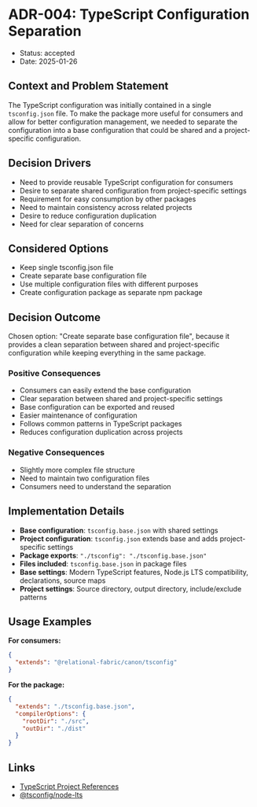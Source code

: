 # ADR-004: TypeScript Configuration Separation

* Status: accepted
* Date: 2025-01-26

## Context and Problem Statement

The TypeScript configuration was initially contained in a single `tsconfig.json` file. To make the package more useful for consumers and allow for better configuration management, we needed to separate the configuration into a base configuration that could be shared and a project-specific configuration.

## Decision Drivers

* Need to provide reusable TypeScript configuration for consumers
* Desire to separate shared configuration from project-specific settings
* Requirement for easy consumption by other packages
* Need to maintain consistency across related projects
* Desire to reduce configuration duplication
* Need for clear separation of concerns

## Considered Options

* Keep single tsconfig.json file
* Create separate base configuration file
* Use multiple configuration files with different purposes
* Create configuration package as separate npm package

## Decision Outcome

Chosen option: "Create separate base configuration file", because it provides a clean separation between shared and project-specific configuration while keeping everything in the same package.

### Positive Consequences

* Consumers can easily extend the base configuration
* Clear separation between shared and project-specific settings
* Base configuration can be exported and reused
* Easier maintenance of configuration
* Follows common patterns in TypeScript packages
* Reduces configuration duplication across projects

### Negative Consequences

* Slightly more complex file structure
* Need to maintain two configuration files
* Consumers need to understand the separation

## Implementation Details

* **Base configuration**: `tsconfig.base.json` with shared settings
* **Project configuration**: `tsconfig.json` extends base and adds project-specific settings
* **Package exports**: `"./tsconfig": "./tsconfig.base.json"`
* **Files included**: `tsconfig.base.json` in package files
* **Base settings**: Modern TypeScript features, Node.js LTS compatibility, declarations, source maps
* **Project settings**: Source directory, output directory, include/exclude patterns

## Usage Examples

**For consumers:**
```json
{
  "extends": "@relational-fabric/canon/tsconfig"
}
```

**For the package:**
```json
{
  "extends": "./tsconfig.base.json",
  "compilerOptions": {
    "rootDir": "./src",
    "outDir": "./dist"
  }
}
```

## Links

* [TypeScript Project References](https://www.typescriptlang.org/docs/handbook/project-references.html)
* [@tsconfig/node-lts](https://www.npmjs.com/package/@tsconfig/node-lts)
